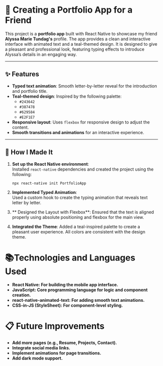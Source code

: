 # 📱 **Creating a Portfolio App for a Friend**

This project is a **portfolio app** built with React Native to showcase my friend **Alyssa Marie Tundag's** profile. The app provides a clean and interactive interface with animated text and a teal-themed design. It is designed to give a pleasant and professional look, featuring typing effects to introduce Alyssa’s details in an engaging way.

---

## ✨ **Features**  
- **Typed text animation**: Smooth letter-by-letter reveal for the introduction and portfolio title.
- **Teal-themed design**: Inspired by the following palette:  
  - `#243642`  
  - `#387478`  
  - `#629584`  
  - `#E2F1E7`  
- **Responsive layout**: Uses `flexbox` for responsive design to adjust the content.
- **Smooth transitions and animations** for an interactive experience.

---

## 🔨 **How I Made It**

1. **Set up the React Native environment**:  
   Installed `react-native` dependencies and created the project using the following:
   ```bash
   npx react-native init PortfolioApp
2. **Implemented Typed Animation**:  
   Used a custom hook to create the typing animation that reveals text letter by letter.

3. ** Designed the Layout with Flexbox**:
    Ensured that the text is aligned properly using absolute positioning and flexbox for the main view.

4. **Integrated the Theme**:
    Added a teal-inspired palette to create a pleasant user experience. All colors are consistent with the design theme.


# 📚**Technologies and Languages Used**
- **React Native: For building the mobile app interface.**
- **JavaScript: Core programming language for logic and component creation.**
- **react-native-animated-text: For adding smooth text animations.**
- **CSS-in-JS (StyleSheet): For component-level styling.**


# 📋 **Future Improvements**
- **Add more pages (e.g., Resume, Projects, Contact).**
- **Integrate social media links.**
- **Implement animations for page transitions.**
- **Add dark mode support.**
